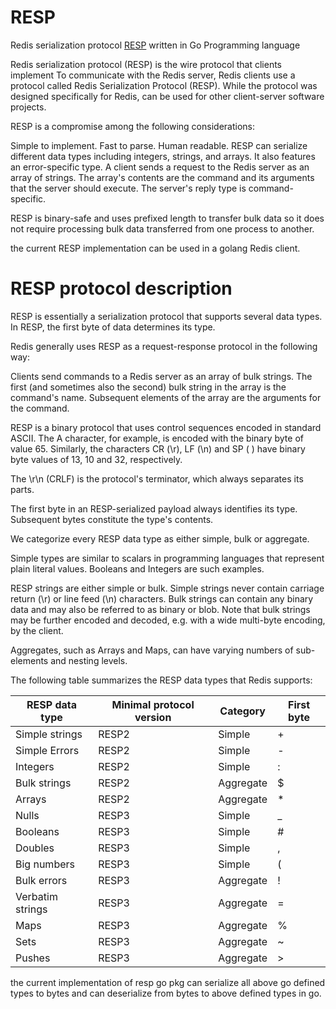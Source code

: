 # RESP
Redis serialization protocol [RESP](https://redis.io/docs/latest/develop/reference/protocol-spec/ ) written in Go Programming language
 
Redis serialization protocol (RESP) is the wire protocol that clients implement
To communicate with the Redis server, Redis clients use a protocol called Redis Serialization Protocol (RESP).
While the protocol was designed specifically for Redis, can be used for other client-server software projects.
 
RESP is a compromise among the following considerations:
 
Simple to implement.
Fast to parse.
Human readable.
RESP can serialize different data types including integers, strings, and arrays. It also features an error-specific type. A client sends a request to the Redis server as an array of strings. The array's contents are the command and its arguments that the server should execute. The server's reply type is command-specific.
 
RESP is binary-safe and uses prefixed length to transfer bulk data so it does not require processing bulk data transferred from one process to another.
 
the current RESP implementation can be used in a golang Redis client.
 

# RESP protocol description
RESP is essentially a serialization protocol that supports several data types. In RESP, the first byte of data determines its type.
 
Redis generally uses RESP as a request-response protocol in the following way:
 
Clients send commands to a Redis server as an array of bulk strings. The first (and sometimes also the second) bulk string in the array is the command's name. Subsequent elements of the array are the arguments for the command.
 
RESP is a binary protocol that uses control sequences encoded in standard ASCII. The A character, for example, is encoded with the binary byte of value 65. Similarly, the characters CR (\r), LF (\n) and SP ( ) have binary byte values of 13, 10 and 32, respectively.
 
The \r\n (CRLF) is the protocol's terminator, which always separates its parts.
 
The first byte in an RESP-serialized payload always identifies its type. Subsequent bytes constitute the type's contents.
 
We categorize every RESP data type as either simple, bulk or aggregate.
 
Simple types are similar to scalars in programming languages that represent plain literal values. Booleans and Integers are such examples.
 
RESP strings are either simple or bulk. Simple strings never contain carriage return (\r) or line feed (\n) characters. Bulk strings can contain any binary data and may also be referred to as binary or blob. Note that bulk strings may be further encoded and decoded, e.g. with a wide multi-byte encoding, by the client.
 
Aggregates, such as Arrays and Maps, can have varying numbers of sub-elements and nesting levels.
 
The following table summarizes the RESP data types that Redis supports:
 

|RESP data type|Minimal protocol version|Category|First byte|
|--- |--- |--- |--- |
|Simple strings|RESP2|Simple|+|
|Simple Errors|RESP2|Simple|-|
|Integers|RESP2|Simple|:|
|Bulk strings|RESP2|Aggregate|$|
|Arrays|RESP2|Aggregate|*|
|Nulls|RESP3|Simple|_|
|Booleans|RESP3|Simple|#|
|Doubles|RESP3|Simple|,|
|Big numbers|RESP3|Simple|(|
|Bulk errors|RESP3|Aggregate|!|
|Verbatim strings|RESP3|Aggregate|=|
|Maps|RESP3|Aggregate|%|
|Sets|RESP3|Aggregate|~|
|Pushes|RESP3|Aggregate|>|
 
 the current implementation of resp go pkg can serialize all above go defined types to bytes and can deserialize from bytes to above defined types in go.